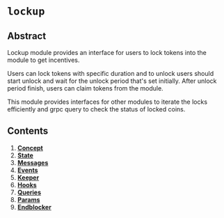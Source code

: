 <!--
order: 0
title: "Lockup Overview"
parent:
  title: "lockup"
-->

# `lockup`

## Abstract

Lockup module provides an interface for users to lock tokens into the module to get incentives.

Users can lock tokens with specific duration and to unlock users should start unlock and wait for the unlock period that's set initially. After unlock period finish, users can claim tokens from the module.

This module provides interfaces for other modules to iterate the locks efficiently and grpc query to check the status of locked coins.

## Contents

1. **[Concept](01_concepts.md)**
2. **[State](02_state.md)**
3. **[Messages](03_messages.md)**
4. **[Events](04_events.md)**
5. **[Keeper](05_keeper.md)**  
6. **[Hooks](06_hooks.md)**  
7. **[Queries](07_queries.md)**  
8. **[Params](08_params.md)**
9. **[Endblocker](09_endblocker.md)**
